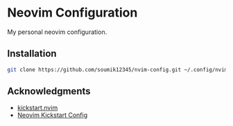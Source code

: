 # Neovim Configuration

My personal neovim configuration.

## Installation

```bash
git clone https://github.com/soumik12345/nvim-config.git ~/.config/nvim
```

## Acknowledgments

- [kickstart.nvim](https://github.com/nvim-lua/kickstart.nvim)
- [Neovim Kickstart Config](https://github.com/hendrikmi/neovim-kickstart-config)
